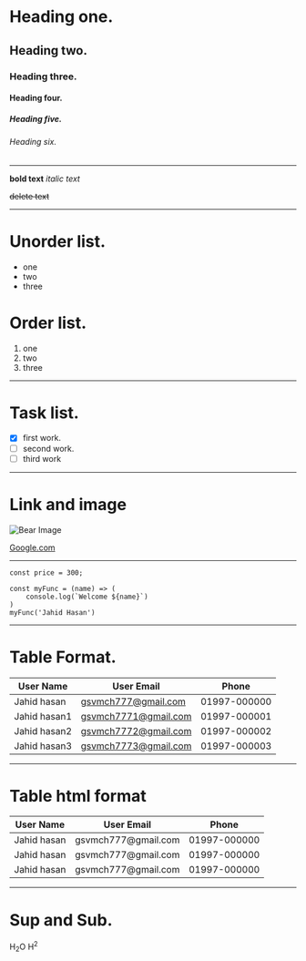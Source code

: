# Heading one.

## Heading two.

### Heading three.

#### Heading four.

##### Heading five.

###### Heading six.

---

**bold text**
_italic text_

~~delete text~~

---

# Unorder list.

- one
- two
- three

# Order list.

1. one
2. two
3. three

---

# Task list.

- [x] first work.
- [ ] second work.
- [ ] third work

---

# Link and image

![Bear Image](http://placebear.com/200/200)

[Google.com](http://www.google.com/)

---

`const price = 300;`

```
const myFunc = (name) => (
    console.log(`Welcome ${name}`)
)
myFunc('Jahid Hasan')

```

---

# Table Format.

| User Name    | User Email           | Phone        |
| ------------ | -------------------- | ------------ |
| Jahid hasan  | gsvmch777@gmail.com  | 01997-000000 |
| Jahid hasan1 | gsvmch7771@gmail.com | 01997-000001 |
| Jahid hasan2 | gsvmch7772@gmail.com | 01997-000002 |
| Jahid hasan3 | gsvmch7773@gmail.com | 01997-000003 |

---

# Table html format

<table>
    <thead>
        <tr>
            <th>User Name</th>
            <th>User Email</th>
            <th>Phone</th>
        </tr>
    </thead> 
    <tbody>
        <tr>
            <td>Jahid hasan</td>
            <td>gsvmch777@gmail.com</td>
            <td>01997-000000</td>
        </tr>
        <tr>
            <td>Jahid hasan</td>
            <td>gsvmch777@gmail.com</td>
            <td>01997-000000</td>
        </tr>
        <tr>
            <td>Jahid hasan</td>
            <td>gsvmch777@gmail.com</td>
            <td>01997-000000</td>
        </tr>
    </tbody>   
</table>

---

# Sup and Sub.

H<sub>2</sub>O
H<sup>2</sup>
